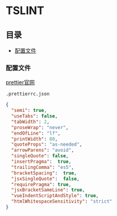 # TSLINT

## 目录
 * [配置文件](#配置文件)

### 配置文件

[prettier官网](#https://prettier.io)

`.prettierrc.json`
```json
{
  "semi": true,
  "useTabs": false,
  "tabWidth": 2,
  "proseWrap": "never",
  "endOfLine": "lf",
  "printWidth": 80,
  "quoteProps": "as-needed",
  "arrowParens": "avoid",
  "singleQuote": false,
  "insertPragma":  true,
  "trailingComma": "es5",
  "bracketSpacing":  true,
  "jsxSingleQuote":  false,
  "requirePragma": true,
  "jsxBracketSameLine": true,
  "vueIndentScriptAndStyle": true,
  "htmlWhitespaceSensitivity": "strict"
}
```